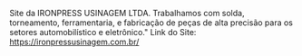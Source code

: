 Site da IRONPRESS USINAGEM LTDA. Trabalhamos com solda, torneamento, ferramentaria, e fabricação de peças de alta precisão para os setores automobilístico e eletrônico."
Link do Site: https://ironpressusinagem.com.br/
